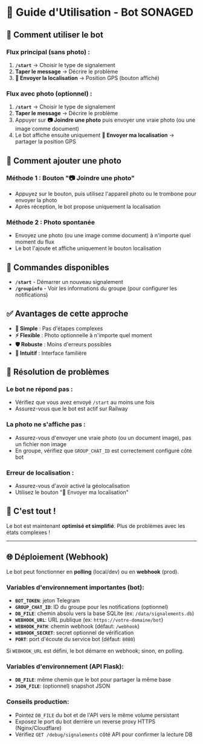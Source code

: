 # 📱 Guide d'Utilisation - Bot SONAGED

## 🚀 **Comment utiliser le bot**

### **Flux principal (sans photo) :**
1. **`/start`** → Choisir le type de signalement
2. **Taper le message** → Décrire le problème
3. **📍 Envoyer la localisation** → Position GPS (bouton affiché)

### **Flux avec photo (optionnel) :**
1. **`/start`** → Choisir le type de signalement
2. **Taper le message** → Décrire le problème
3. Appuyer sur **📷 Joindre une photo** puis envoyer une vraie photo (ou une image comme document)
4. Le bot affiche ensuite uniquement **📍 Envoyer ma localisation** → partager la position GPS

## 📸 **Comment ajouter une photo**

### **Méthode 1 : Bouton "📷 Joindre une photo"**
- Appuyez sur le bouton, puis utilisez l'appareil photo ou le trombone pour envoyer la photo
- Après réception, le bot propose uniquement la localisation

### **Méthode 2 : Photo spontanée**
- Envoyez une photo (ou une image comme document) à n'importe quel moment du flux
- Le bot l'ajoute et affiche uniquement le bouton localisation

## 🎯 **Commandes disponibles**

- **`/start`** - Démarrer un nouveau signalement
- **`/groupinfo`** - Voir les informations du groupe (pour configurer les notifications)

## ✅ **Avantages de cette approche**

- **🔄 Simple** : Pas d'étapes complexes
- **⚡ Flexible** : Photo optionnelle à n'importe quel moment
- **🛡️ Robuste** : Moins d'erreurs possibles
- **📱 Intuitif** : Interface familière

## 🔧 **Résolution de problèmes**

### **Le bot ne répond pas :**
- Vérifiez que vous avez envoyé `/start` au moins une fois
- Assurez-vous que le bot est actif sur Railway

### **La photo ne s'affiche pas :**
- Assurez-vous d'envoyer une vraie photo (ou un document image), pas un fichier non image
- En groupe, vérifiez que `GROUP_CHAT_ID` est correctement configuré côté bot

### **Erreur de localisation :**
- Assurez-vous d'avoir activé la géolocalisation
- Utilisez le bouton "📍 Envoyer ma localisation"

## 🎉 **C'est tout !**

Le bot est maintenant **optimisé et simplifié**. Plus de problèmes avec les états complexes ! 

---

## 🌐 Déploiement (Webhook)

Le bot peut fonctionner en **polling** (local/dev) ou en **webhook** (prod).

### Variables d'environnement importantes (bot):
- **`BOT_TOKEN`**: jeton Telegram
- **`GROUP_CHAT_ID`**: ID du groupe pour les notifications (optionnel)
- **`DB_FILE`**: chemin absolu vers la base SQLite (ex: `/data/signalements.db`)
- **`WEBHOOK_URL`**: URL publique (ex: `https://votre-domaine/bot`)
- **`WEBHOOK_PATH`**: chemin webhook (défaut: `/webhook`)
- **`WEBHOOK_SECRET`**: secret optionnel de vérification
- **`PORT`**: port d'écoute du service bot (défaut: `8080`)

Si `WEBHOOK_URL` est défini, le bot démarre en webhook; sinon, en polling.

### Variables d'environnement (API Flask):
- **`DB_FILE`**: même chemin que le bot pour partager la même base
- **`JSON_FILE`**: (optionnel) snapshot JSON

### Conseils production:
- Pointez `DB_FILE` du bot et de l'API vers le même volume persistant
- Exposez le port du bot derrière un reverse proxy HTTPS (Nginx/Cloudflare)
- Vérifiez `GET /debug/signalements` côté API pour confirmer la lecture DB